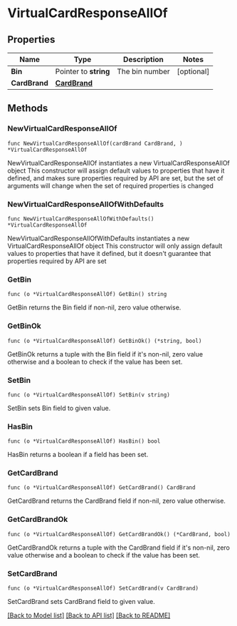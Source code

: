 # VirtualCardResponseAllOf

## Properties

Name | Type | Description | Notes
------------ | ------------- | ------------- | -------------
**Bin** | Pointer to **string** | The bin number | [optional] 
**CardBrand** | [**CardBrand**](CardBrand.md) |  | 

## Methods

### NewVirtualCardResponseAllOf

`func NewVirtualCardResponseAllOf(cardBrand CardBrand, ) *VirtualCardResponseAllOf`

NewVirtualCardResponseAllOf instantiates a new VirtualCardResponseAllOf object
This constructor will assign default values to properties that have it defined,
and makes sure properties required by API are set, but the set of arguments
will change when the set of required properties is changed

### NewVirtualCardResponseAllOfWithDefaults

`func NewVirtualCardResponseAllOfWithDefaults() *VirtualCardResponseAllOf`

NewVirtualCardResponseAllOfWithDefaults instantiates a new VirtualCardResponseAllOf object
This constructor will only assign default values to properties that have it defined,
but it doesn't guarantee that properties required by API are set

### GetBin

`func (o *VirtualCardResponseAllOf) GetBin() string`

GetBin returns the Bin field if non-nil, zero value otherwise.

### GetBinOk

`func (o *VirtualCardResponseAllOf) GetBinOk() (*string, bool)`

GetBinOk returns a tuple with the Bin field if it's non-nil, zero value otherwise
and a boolean to check if the value has been set.

### SetBin

`func (o *VirtualCardResponseAllOf) SetBin(v string)`

SetBin sets Bin field to given value.

### HasBin

`func (o *VirtualCardResponseAllOf) HasBin() bool`

HasBin returns a boolean if a field has been set.

### GetCardBrand

`func (o *VirtualCardResponseAllOf) GetCardBrand() CardBrand`

GetCardBrand returns the CardBrand field if non-nil, zero value otherwise.

### GetCardBrandOk

`func (o *VirtualCardResponseAllOf) GetCardBrandOk() (*CardBrand, bool)`

GetCardBrandOk returns a tuple with the CardBrand field if it's non-nil, zero value otherwise
and a boolean to check if the value has been set.

### SetCardBrand

`func (o *VirtualCardResponseAllOf) SetCardBrand(v CardBrand)`

SetCardBrand sets CardBrand field to given value.



[[Back to Model list]](../README.md#documentation-for-models) [[Back to API list]](../README.md#documentation-for-api-endpoints) [[Back to README]](../README.md)


